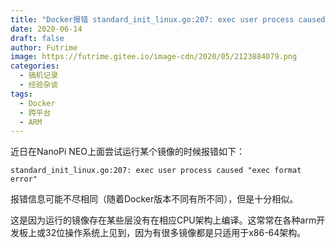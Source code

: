 ```yaml
---
title: "Docker报错 standard_init_linux.go:207: exec user process caused exec format error"
date: 2020-06-14
draft: false
author: Futrime
image: https://futrime.gitee.io/image-cdn/2020/05/2123884079.png
categories:
  - 搞机记录
  - 经验杂谈
tags:
  - Docker
  - 跨平台
  - ARM
---
```


近日在NanoPi NEO上面尝试运行某个镜像的时候报错如下：

```
standard_init_linux.go:207: exec user process caused "exec format error"
```

报错信息可能不尽相同（随着Docker版本不同有所不同），但是十分相似。

这是因为运行的镜像存在某些层没有在相应CPU架构上编译。这常常在各种arm开发板上或32位操作系统上见到，因为有很多镜像都是只适用于x86-64架构。
